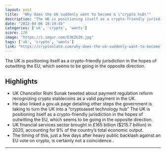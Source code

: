 ```yaml
---
layout: post
title:  "Why does the UK suddenly want to become a \"crypto hub\""
description: "The UK is positioning itself as a crypto-friendly jurisdiction in the hopes of outwitting the EU, which seems to be going in the opposite direction."
date: "2022-04-06 18:19:45"
categories: ['uk', 'crypto', 'wants']
score: 220
image: "https://i.imgur.com/E3KZGIK.jpg"
tags: ['uk', 'crypto', 'wants']
link: "https://cryptoslate.com/why-does-the-uk-suddenly-want-to-become-a-crypto-hub-hint-it-has-to-do-with-the-eu/"
---
```


The UK is positioning itself as a crypto-friendly jurisdiction in the hopes of outwitting the EU, which seems to be going in the opposite direction.

## Highlights

- UK Chancellor Rishi Sunak tweeted about payment regulation reform recognizing crypto stablecoins as a valid payment in the UK.
- He also linked a gov.uk page detailing other steps the government is taking to turn the UK into a “cryptoasset technology hub” The UK is positioning itself as a crypto-friendly jurisdiction in the hopes of outwitting the EU, which seems to be going in the opposite direction.
- UK financial services sector brought in £165 billion ($215.7 billion) in 2020, accounting for 9% of the country’s total economic output.
- The timing of this, just a few days after heavy public backlash against an EU vote on crypto, is certainly not a coincidence..

---
